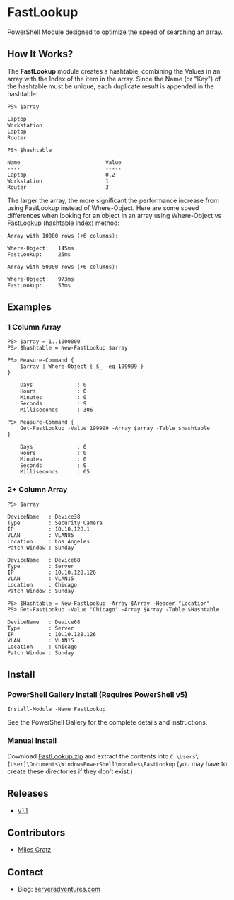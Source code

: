 # FastLookup

PowerShell Module designed to optimize the speed of searching an array.

## How It Works?

The <b>FastLookup</b> module creates a hashtable, combining the Values in an array with the Index of the item in the array. Since the Name (or "Key") of the hashtable must be unique, each duplicate result is appended in the hashtable: 

    PS> $array
    
    Laptop
    Workstation
    Laptop
    Router
    
    PS> $hashtable
    
    Name                           Value
    ----                           -----   
    Laptop                         0,2
    Workstation                    1
    Router                         3
    
The larger the array, the more significant the performance increase from using FastLookup instead of Where-Object. Here are some speed differences when looking for an object in an array using Where-Object vs FastLookup (hashtable index) method: 

    Array with 10000 rows (+6 columns):
    
    Where-Object:   145ms
    FastLookup:     25ms

    Array with 50000 rows (+6 columns):
    
    Where-Object:   973ms
    FastLookup:     53ms

## Examples

### 1 Column Array

    PS> $array = 1..1000000
    PS> $hashtable = New-FastLookup $array 

    PS> Measure-Command { 
		$array | Where-Object { $_ -eq 199999 } 
	}

        Days              : 0
        Hours             : 0
        Minutes           : 0
        Seconds           : 9
        Milliseconds      : 306

    PS> Measure-Command { 
		Get-FastLookup -Value 199999 -Array $array -Table $hashtable 
	}

        Days              : 0
        Hours             : 0
        Minutes           : 0
        Seconds           : 0
        Milliseconds      : 65
		
		
### 2+ Column Array

    PS> $array

    DeviceName   : Device38
    Type         : Security Camera
    IP           : 10.10.128.1
    VLAN         : VLAN85
    Location     : Los Angeles
    Patch Window : Sunday
    
    DeviceName   : Device68
    Type         : Server
    IP           : 10.10.128.126
    VLAN         : VLAN15
    Location     : Chicago
    Patch Window : Sunday    

    PS> $Hashtable = New-FastLookup -Array $Array -Header "Location"
    PS> Get-FastLookup -Value "Chicago" -Array $Array -Table $Hashtable
    
    DeviceName   : Device68
    Type         : Server
    IP           : 10.10.128.126
    VLAN         : VLAN15
    Location     : Chicago
    Patch Window : Sunday        

## Install

### PowerShell Gallery Install (Requires PowerShell v5)

	Install-Module -Name FastLookup
See the PowerShell Gallery for the complete details and instructions.

### Manual Install

Download [FastLookup.zip](https://github.com/milesgratz/FastLookup/releases/download/v1.1/FastLookup.zip) and extract the contents into `C:\Users\[User]\Documents\WindowsPowerShell\modules\FastLookup` (you may have to create these directories if they don't exist.)

## Releases
* [v1.1](https://github.com/milesgratz/FastLookup/releases/download/v1.1/FastLookup.zip)

## Contributors
* [Miles Gratz](https://github.com/milesgratz)

## Contact
* Blog: [serveradventures.com](http://www.serveradventures.com)
